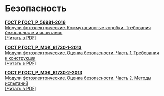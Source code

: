 # Безопасность

<b>[ГОСТ Р ГОСТ_Р_56981-2016](~/gost_mds/ГОСТ_Р_56981-2016.md)</b><br/>[Модули фотоэлектрические. Коммутационные коробки. Требования безопасности и испытания](~/gost_mds/ГОСТ_Р_56981-2016.md)<br/><a onclick="openFileCallback('https://standartgost.ru/g/ГОСТ_Р_56981-2016.pdf', 'ГОСТ_Р_56981-2016.pdf');" href="#">[Читать в PDF]</a>

<b>[ГОСТ Р ГОСТ_Р_МЭК_61730-1-2013](~/gost_mds/ГОСТ_Р_МЭК_61730-1-2013.md)</b><br/>[Модули фотоэлектрические. Оценка безопасности. Часть 1. Требования к конструкции](~/gost_mds/ГОСТ_Р_МЭК_61730-1-2013.md)<br/><a onclick="openFileCallback('https://standartgost.ru/g/ГОСТ_Р_МЭК_61730-1-2013.pdf', 'ГОСТ_Р_МЭК_61730-1-2013.pdf');" href="#">[Читать в PDF]</a>

<b>[ГОСТ Р ГОСТ_Р_МЭК_61730-2-2013](~/gost_mds/ГОСТ_Р_МЭК_61730-2-2013.md)</b><br/>[Модули фотоэлектрические. Оценка безопасности. Часть 2. Методы испытаний](~/gost_mds/ГОСТ_Р_МЭК_61730-2-2013.md)<br/><a onclick="openFileCallback('https://standartgost.ru/g/ГОСТ_Р_МЭК_61730-2-2013.pdf', 'ГОСТ_Р_МЭК_61730-2-2013.pdf');" href="#">[Читать в PDF]</a>
